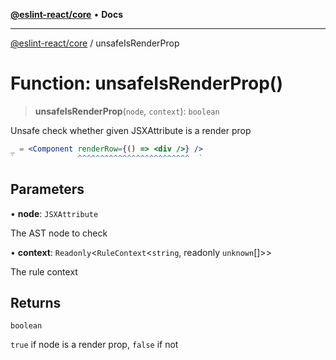 [**@eslint-react/core**](../README.md) • **Docs**

***

[@eslint-react/core](../README.md) / unsafeIsRenderProp

# Function: unsafeIsRenderProp()

> **unsafeIsRenderProp**(`node`, `context`): `boolean`

Unsafe check whether given JSXAttribute is a render prop
```jsx
_ = <Component renderRow={() => <div />} />
`              ^^^^^^^^^^^^^^^^^^^^^^^^^  `
```

## Parameters

• **node**: `JSXAttribute`

The AST node to check

• **context**: `Readonly`\<`RuleContext`\<`string`, readonly `unknown`[]\>\>

The rule context

## Returns

`boolean`

`true` if node is a render prop, `false` if not
